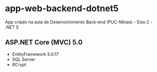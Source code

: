 # app-web-backend-dotnet5
App criado na aula de Desenvolvimento Back-end (PUC-Minas) - Eixo 2 - .NET 5

## ASP.NET Core (MVC) 5.0
- EntityFramework 5.0.17
- SQL Server
- BCrypt
